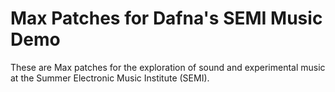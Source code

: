 # Max Patches for Dafna's SEMI Music Demo

These are Max patches for the exploration of sound and experimental music at the Summer Electronic Music Institute (SEMI).
